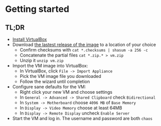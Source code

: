 # Getting started

## TL;DR

- [Install VirtualBox](https://www.virtualbox.org/wiki/Downloads)
- Download [the lastest release of the image]() to a location of your choice
  - Confirm checksums with `cat *.checksums | shasum -a 256 -c`
  - Concatenate the partial files `cat *.zip.* > vm.zip`
  - Unzip it `unzip vm.zip`
- Import the VM image into VirtualBox:
  - In VirtualBox, click `File -> Import Appliance`
  - Pick the VM image file you downloaded
  - Follow the wizard until completion
- Configure sane defaults for the VM:
  - Right click your new VM and choose settings
  - In `General -> Advanced -> Shared Clipboard` check `Bidirectional`
  - In `System -> Motherboard` choose `4096 MB` of `Base Memory`
  - In `Display -> Video Memory` choose at least 64MB
  - In `Display -> Remote Display` uncheck `Enable Server`
- Start the VM and log in. The username and password are both `chaos`
